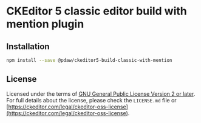 CKEditor 5 classic editor build with mention plugin
========================================

## Installation

```bash
npm install --save @pdaw/ckeditor5-build-classic-with-mention
```

## License

Licensed under the terms of [GNU General Public License Version 2 or later](http://www.gnu.org/licenses/gpl.html). For full details about the license, please check the `LICENSE.md` file or [https://ckeditor.com/legal/ckeditor-oss-license](https://ckeditor.com/legal/ckeditor-oss-license).

